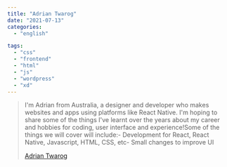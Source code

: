 ```yaml
---
title: "Adrian Twarog"
date: "2021-07-13"
categories:
  - "english"

tags:
  - "css"
  - "frontend"
  - "html"
  - "js"
  - "wordpress"
  - "xd"
---
```


> I'm Adrian from Australia, a designer and developer who makes websites and apps using platforms like React Native. I'm hoping to share some of the things I've learnt over the years about my career and hobbies for coding, user interface and experience!Some of the things we will cover will include:- Development for React, React Native, Javascript, HTML, CSS, etc- Small changes to improve UI
>
> [Adrian Twarog](https://www.youtube.com/c/AdrianTwarog/playlists)
